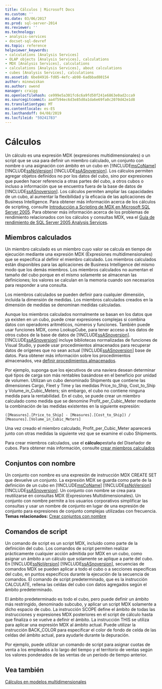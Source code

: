 ```yaml
---
title: Cálculos | Microsoft Docs
ms.custom: ''
ms.date: 03/06/2017
ms.prod: sql-server-2014
ms.reviewer: ''
ms.technology:
- analysis-services
- docset-sql-devref
ms.topic: reference
helpviewer_keywords:
- calculations [Analysis Services]
- OLAP objects [Analysis Services], calculations
- MDX [Analysis Services], calculations
- calculations [Analysis Services], about calculations
- cubes [Analysis Services], calculations
ms.assetid: 6be84916-fd05-4efc-ab98-6adbbad80154
author: minewiskan
ms.author: owend
manager: craigg
ms.openlocfilehash: ce999e5a301fc6c6a9fd50f241e6863e0ad2cca9
ms.sourcegitcommit: aa4f594ec6d3e85d0a1da6e69fa0c2070d42e1d8
ms.translationtype: MT
ms.contentlocale: es-ES
ms.lasthandoff: 04/08/2019
ms.locfileid: "59241783"
---
```

# <a name="calculations"></a>Cálculos
  Un cálculo es una expresión MDX (expresiones multidimensionales) o un script que se usa para definir un miembro calculado, un conjunto con nombre o una asignación con ámbito en un cubo en [!INCLUDE[msCoName](../../includes/msconame-md.md)] [!INCLUDE[ssNoVersion](../../includes/ssnoversion-md.md)] [!INCLUDE[ssASnoversion](../../includes/ssasnoversion-md.md)]. Los cálculos permiten agregar objetos definidos no por los datos del cubo, sino por expresiones que pueden hacer referencia a otras partes del cubo, a otros cubos o incluso a información que se encuentra fuera de la base de datos de [!INCLUDE[ssASnoversion](../../includes/ssasnoversion-md.md)]. Los cálculos permiten ampliar las capacidades de un cubo, al aumentar la flexibilidad y la eficacia de las aplicaciones de Business Intelligence. Para obtener más información acerca de los cálculos de scripting, consulte [Introducción a Scripting de MDX en Microsoft SQL Server 2005](https://go.microsoft.com/fwlink/?LinkId=81892). Para obtener más información acerca de los problemas de rendimiento relacionados con los cálculos y consultas MDX, vea el [Guía de rendimiento de SQL Server 2005 Analysis Services](https://docsbay.net/Microsoft-SQL-Server-2005-Analysis-Services-Performance-Guide).  
  
## <a name="calculated-members"></a>Miembros calculados  
 Un miembro calculado es un miembro cuyo valor se calcula en tiempo de ejecución mediante una expresión MDX (Expresiones multidimensionales) que se especifica al definir el miembro calculado. Los miembros calculados están disponibles para las aplicaciones de Business Intelligence del mismo modo que los demás miembros. Los miembros calculados no aumentan el tamaño del cubo porque en el mismo solamente se almacenan las definiciones; los valores se calculan en la memoria cuando son necesarios para responder a una consulta.  
  
 Los miembros calculados se pueden definir para cualquier dimensión, incluida la dimensión de medidas. Los miembros calculados creados en la dimensión de medidas se denominan medidas calculadas.  
  
 Aunque los miembros calculados normalmente se basan en los datos que ya existen en un cubo, puede crear expresiones complejas si combina datos con operadores aritméticos, números y funciones. También puede usar funciones MDX, como LookupCube, para tener acceso a los datos de otros cubos de la base de datos de [!INCLUDE[ssASnoversion](../../includes/ssasnoversion-md.md)]. [!INCLUDE[ssASnoversion](../../includes/ssasnoversion-md.md)] incluye bibliotecas normalizadas de funciones de Visual Studio, y puede usar procedimientos almacenados para recuperar datos de orígenes que no sean actual [!INCLUDE[ssASnoversion](../../includes/ssasnoversion-md.md)] base de datos. Para obtener más información sobre los procedimientos almacenados, vea [definir procedimientos almacenados](../multidimensional-models-extending-olap-stored-procedures/defining-stored-procedures.md).  
  
 Por ejemplo, suponga que los ejecutivos de una naviera desean determinar qué tipos de carga son más rentables basándose en el beneficio por unidad de volumen. Utilizan un cubo denominado Shipments que contiene las dimensiones Cargo, Fleet y Time y las medidas Price_to_Ship, Cost_to_Ship y Volume_in_Cubic_Meters; sin embargo, el cubo no contiene ninguna medida para la rentabilidad. En el cubo, se puede crear un miembro calculado como medida que se denomine Profit_per_Cubic_Meter mediante la combinación de las medidas existentes en la siguiente expresión:  
  
```  
([Measures].[Price_to_Ship] - [Measures].[Cost_to_Ship]) /  
[Measures].[Volume_in_Cubic_Meters]  
```  
  
 Una vez creado el miembro calculado, Profit_per_Cubic_Meter aparecerá junto con otras medidas la siguiente vez que se examine el cubo Shipments.  
  
 Para crear miembros calculados, use el **cálculo**pestaña del Diseñador de cubos. Para obtener más información, consulte [crear miembros calculados](../multidimensional-models/create-calculated-members.md)  
  
## <a name="named-sets"></a>Conjuntos con nombre  
 Un conjunto con nombre es una expresión de instrucción MDX CREATE SET que devuelve un conjunto. La expresión MDX se guarda como parte de la definición de un cubo en [!INCLUDE[msCoName](../../includes/msconame-md.md)] [!INCLUDE[ssNoVersion](../../includes/ssnoversion-md.md)] [!INCLUDE[ssASnoversion](../../includes/ssasnoversion-md.md)]. Un conjunto con nombre se crea para reutilizarse en consultas MDX (Expresiones Multidimensionales). Un conjunto con nombre permite a los usuarios corporativos simplificar las consultas y usar un nombre de conjunto en lugar de una expresión de conjunto para expresiones de conjunto complejas utilizadas con frecuencia. **Temas relacionados:** [Crear conjuntos con nombre](../multidimensional-models/create-named-sets.md)  
  
## <a name="script-commands"></a>Comandos de script  
 Un comando de script es un script MDX, incluido como parte de la definición del cubo. Los comandos de script permiten realizar prácticamente cualquier acción admitida por MDX en un cubo, como asignar un ámbito a un cálculo que solamente se aplique a parte del cubo. En [!INCLUDE[ssNoVersion](../../includes/ssnoversion-md.md)] [!INCLUDE[ssASnoversion](../../includes/ssasnoversion-md.md)], secuencias de comandos MDX se pueden aplicar a todo el cubo o a secciones específicas del cubo, en puntos específicos durante la ejecución de la secuencia de comandos. El comando de script predeterminado, que es la instrucción CALCULATE, rellena las celdas del cubo con datos agregados según el ámbito predeterminado.  
  
 El ámbito predeterminado es todo el cubo, pero puede definir un ámbito más restringido, denominado subcubo, y aplicar un script MDX solamente a dicho espacio de cubo. La instrucción SCOPE define el ámbito de todas las instrucciones y expresiones MDX posteriores en el script de cálculo hasta que finaliza o se vuelve a definir el ámbito. La instrucción THIS se utiliza para aplicar una expresión MDX al ámbito actual.  Puede utilizar la instrucción BACK_COLOR para especificar el color de fondo de celda de las celdas del ámbito actual, para ayudarle durante la depuración.   
  
 Por ejemplo, puede utilizar un comando de script para asignar cuotas de venta a los empleados a lo largo del tiempo y el territorio de ventas según los valores ponderados de las ventas de un período de tiempo anterior.  
  
## <a name="see-also"></a>Vea también  
 [Cálculos en modelos multidimensionales](../multidimensional-models/calculations-in-multidimensional-models.md)  
  
  
